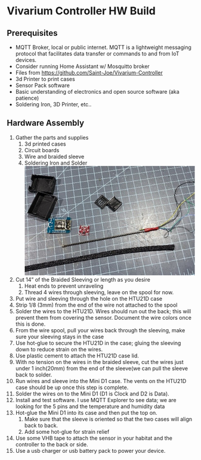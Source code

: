 # Vivarium Controller HW Build

## Prerequisites 

*	MQTT Broker, local or public internet. MQTT is a lightweight messaging protocol that facilitates data transfer or commands to and from IoT devices.
  *	Consider running Home Assistant w/ Mosquitto broker 
*	Files from https://github.com/Saint-Joe/Vivarium-Controller
  *	3d Printer to print cases
  *	Sensor Pack software 
*	Basic understanding of electronics and open source software (aka patience)
*	Soldering Iron, 3D Printer, etc..


## Hardware Assembly
1. Gather the parts and supplies 
	1. 3d printed cases
	1. Circuit boards
	1. Wire and braided sleeve
	1. Soldering Iron and Solder
![get started](/images/parts.jpg)
1. Cut 14” of the Braided Sleeving or length as you desire
	1. Heat ends to prevent unraveling
	1. Thread 4 wires through sleeving, leave on the spool for now.
1. Put wire and sleeving through the hole on the HTU21D case
1. Strip 1/8 (3mm) from the end of the wire not attached to the spool
1. Solder the wires to the HTU21D. Wires should run out the back; this will prevent them from covering the sensor. Document the wire colors once this is done. 
1. From the wire spool, pull your wires back through the sleeving, make sure your sleeving stays in the case 
1. Use hot-glue to secure the HTU21D in the case; gluing the sleeving down to reduce strain on the wires. 
1. Use plastic cement to attach the HTU21D case lid.
1. With no tension on the wires in the braided sleeve, cut the wires just under 1 inch(20mm) from the end of the sleeve(we can pull the sleeve back to solder.
1. Run wires and sleeve into the Mini D1 case. The vents on the HTU21D case should be up once this step is complete. 
1. Solder the wires on to the Mini D1 (D1 is Clock and D2 is Data).
1. Install and test software. I use MQTT Explorer to see data; we are looking for the 5 pins and the temperature and humidity data
1. Hot-glue the Mini D1 into its case and then put the top on.
	1. Make sure that the sleeve is oriented so that the two cases will align back to back.
	1. Add some hot-glue for strain relief
1. Use some VHB tape to attach the sensor in your habitat and the controller to the back or side. 
1. Use a usb charger or usb battery pack to power your device.

